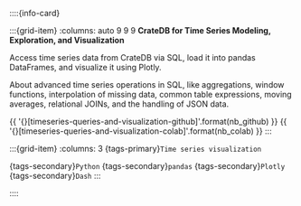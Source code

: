 ::::{info-card}

:::{grid-item}
:columns: auto 9 9 9
**CrateDB for Time Series Modeling, Exploration, and Visualization**

Access time series data from CrateDB via SQL, load it into pandas DataFrames,
and visualize it using Plotly.

About advanced time series operations in SQL, like aggregations, window
functions, interpolation of missing data, common table expressions, moving
averages, relational JOINs, and the handling of JSON data.

{{ '{}[timeseries-queries-and-visualization-github]'.format(nb_github) }} {{ '{}[timeseries-queries-and-visualization-colab]'.format(nb_colab) }}
:::

:::{grid-item}
:columns: 3
{tags-primary}`Time series visualization`

{tags-secondary}`Python`
{tags-secondary}`pandas`
{tags-secondary}`Plotly`
{tags-secondary}`Dash`
:::

::::
